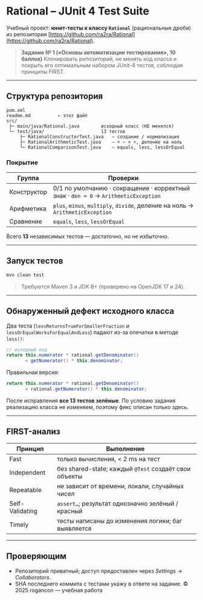 # Rational – JUnit 4 Test Suite

Учебный проект: **юнит-тесты к классу `Rational`**
(рациональные дроби) из репозитория
[https://github.com/ra2ra/Rational](https://github.com/ra2ra/Rational).

> **Задание № 1 («Основы автоматизации тестирования», 10 баллов)**
> Клонировать репозиторий, не менять код класса и покрыть его
> оптимальным набором JUnit-4 тестов, соблюдая принципы FIRST.

---

## Структура репозитория

```
pom.xml
readme.md          ← этот файл
src/
 ├─ main/java/Rational.java        исходный класс (НЕ менялся)
 └─ test/java/                     13 тестов
     ├─ RationalConstructorTest.java   – создание / нормализация
     ├─ RationalArithmeticTest.java    – + − × ÷, деление на ноль
     └─ RationalComparisonTest.java    – equals, less, lessOrEqual
```

### Покрытие

| Группа      | Проверки                                                                            |
| ----------- | ----------------------------------------------------------------------------------- |
| Конструктор | 0/1 по умолчанию · сокращение · корректный знак · `den = 0` → `ArithmeticException` |
| Арифметика  | `plus`, `minus`, `multiply`, `divide`, деление на ноль → `ArithmeticException`      |
| Сравнение   | `equals`, `less`, `lessOrEqual`                                                     |

Всего **13** независимых тестов — достаточно, но не избыточно.

---

## Запуск тестов

```bash
mvn clean test
```

> Требуются Maven 3 и JDK 8+ (проверено на OpenJDK 17 и 24).

---

## Обнаруженный дефект исходного класса

Два теста (`lessReturnsTrueForSmallerFraction`
и `lessOrEqualWorksForEqualAndLess`) падают из-за опечатки
в методе `less()`:

```java
// исходный код
return this.numerator * rational.getDenominator()
       < getNumerator() * this.denominator;
```

Правильная версия:

```java
return this.numerator * rational.getDenominator()
       < rational.getNumerator() * this.denominator;
```

После исправления **все 13 тестов зелёные**.
По условию задания реализацию класса не изменяем, поэтому фикс
описан только здесь.

---

## FIRST-анализ

| Принцип         | Выполнение                                            |
| --------------- | ----------------------------------------------------- |
| Fast            | только вычисления, < 2 ms на тест                     |
| Independent     | без shared-state; каждый `@Test` создаёт свои объекты |
| Repeatable      | не зависит от времени, локали, случайных чисел        |
| Self-Validating | `assert…`; результат однозначно зелёный / красный     |
| Timely          | тесты написаны до изменения логики; баг выявляется    |

---

## Проверяющим

* Репозиторий приватный; доступ предоставлен через *Settings → Collaborators*.
* SHA последнего коммита с тестами укажу в ответе на задание.
© 2025 rogancon — учебная работа
